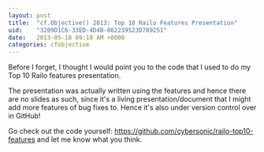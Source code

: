 ```yaml
---
layout: post
title:  "cf.Objective() 2013: Top 10 Railo Features Presentation"
uid:	"3209D1C6-33ED-4D4B-862239523D789251"
date:   2013-05-18 09:18 AM +0000
categories: cfobjective
---
```

<p>Before I forget, I thought I would point you to the code that I used to do my Top 10 Railo features presentation. </p>
<p>The presentation was actually written using the features and hence there are no slides as such, since it's a living presentation/document that I might add more features of bug fixes to. Hence it's also under version control over in GitHub! </p>
<p>Go check out the code yourself: <a href="https://github.com/cybersonic/railo-top10-features">https://github.com/cybersonic/railo-top10-features</a> and let me know what you think. </p>
<p> </p>